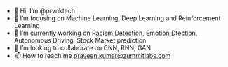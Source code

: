 - 👋 Hi, I’m @prvnktech
- 👀 I’m focusing on Machine Learning, Deep Learning and Reinforcement Learning
- 🌱 I’m currently working on Racism Detection, Emotion Dtection, Autonomous Driving, Stock Market prediction
- 💞️ I’m looking to collaborate on CNN, RNN, GAN
- 📫 How to reach me praveen.kumar@zummitlabs.com

<!---
prvnktech/prvnktech is a ✨ special ✨ repository because its `README.md` (this file) appears on your GitHub profile.
You can click the Preview link to take a look at your changes.
--->
